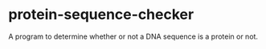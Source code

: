 # protein-sequence-checker
A program to determine whether or not a DNA sequence is a protein or not.
